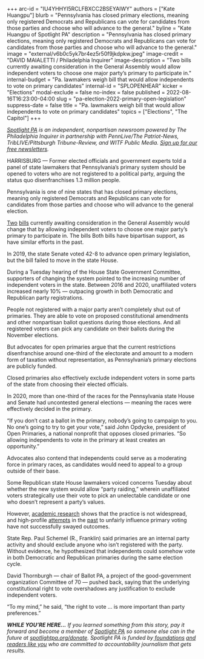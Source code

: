 +++
arc-id = "IU4YHHYI5RCLFBXCC2BSEYAIWY"
authors = ["Kate Huangpu"]
blurb = "Pennsylvania has closed primary elections, meaning only registered Democrats and Republicans can vote for candidates from those parties and choose who will advance to the general."
byline = "Kate Huangpu of Spotlight PA"
description = "Pennsylvania has closed primary elections, meaning only registered Democrats and Republicans can vote for candidates from those parties and choose who will advance to the general."
image = "external/v6b0c5yk7br4ez5r50f9jkdpkw.jpeg"
image-credit = "DAVID MAIALETTI / Philadelphia Inquirer"
image-description = "Two bills currently awaiting consideration in the General Assembly would allow independent voters to choose one major party’s primary to participate in."
internal-budget = "Pa. lawmakers weigh bill that would allow independents to vote on primary candidates"
internal-id = "SPLOPENHEAR"
kicker = "Elections"
modal-exclude = false
no-index = false
published = 2022-08-16T16:23:00-04:00
slug = "pa-election-2022-primary-open-legislation"
suppress-date = false
title = "Pa. lawmakers weigh bill that would allow independents to vote on primary candidates"
topics = ["Elections", "The Capitol"]
+++

<a href="https://www.spotlightpa.org/"><i>Spotlight PA</i></a><i> is an independent, nonpartisan newsroom powered by The Philadelphia Inquirer in partnership with PennLive/The Patriot-News, TribLIVE/Pittsburgh Tribune-Review, and WITF Public Media. </i><a href="https://www.spotlightpa.org/newsletters"><i>Sign up for our free newsletters</i></a><i>.</i>

HARRISBURG — Former elected officials and government experts told a panel of state lawmakers that Pennsylvania’s primary system should be opened to voters who are not registered to a political party, arguing the status quo disenfranchises 1.3 million people.

Pennsylvania is one of nine states that has closed primary elections, meaning only registered Democrats and Republicans can vote for candidates from those parties and choose who will advance to the general election.

<a href="https://www.legis.state.pa.us/cfdocs/billinfo/billinfo.cfm?syear=2021&sind=0&body=H&type=B&bn=1369">Two</a> <a href="https://www.legis.state.pa.us/cfdocs/billinfo/billinfo.cfm?syear=2021&sInd=0&body=S&type=B&bn=690">bills</a> currently awaiting consideration in the General Assembly would change that by allowing independent voters to choose one major party’s primary to participate in. The bills Both bills have bipartisan support, as have similar efforts in the past.

<script src="https://www.spotlightpa.org/embed.js" async></script><div data-spl-embed-version="1" data-spl-src="https://www.spotlightpa.org/embeds/newsletter/"></div>

In 2019, the state Senate voted 42-8 to advance open primary legislation, but the bill failed to move in the state House.

During a Tuesday hearing of the House State Government Committee, supporters of changing the system pointed to the increasing number of independent voters in the state. Between 2016 and 2020, unaffiliated voters increased nearly 10% — outpacing growth in both Democratic and Republican party registrations.

People not registered with a major party aren’t completely shut out of primaries. They are able to vote on proposed constitutional amendments and other nonpartisan ballot questions during those elections. And all registered voters can pick any candidate on their ballots during the November elections.

But advocates for open primaries argue that the current restrictions disenfranchise around one-third of the electorate and amount to a modern form of taxation without representation, as Pennsylvania’s primary elections are publicly funded.

Closed primaries also effectively exclude independent voters in some parts of the state from choosing their elected officials.

In 2020, more than one-third of the races for the Pennsylvania state House and Senate had uncontested general elections — meaning the races were effectively decided in the primary.

“If you don’t cast a ballot in the primary, nobody’s going to campaign to you. No one’s going to try to get your vote,” said John Opdycke, president of Open Primaries, a national nonprofit that opposes closed primaries. “So allowing independents to vote in the primary at least creates an opportunity.”

Advocates also contend that independents could serve as a moderating force in primary races, as candidates would need to appeal to a group outside of their base.

Some Republican state House lawmakers voiced concerns Tuesday about whether the new system would allow “party raiding,” wherein unaffiliated voters strategically use their vote to pick an unelectable candidate or one who doesn’t represent a party’s values.

<script src="https://www.spotlightpa.org/embed.js" async></script><div data-spl-embed-version="1" data-spl-src="https://www.spotlightpa.org/embeds/donate/"></div>

However, <a href="https://authors.library.caltech.edu/80362/1/sswp1019.pdf">academic research</a> shows that the practice is not widespread, and high-profile <a href="https://www.politico.com/blogs/burns-haberman/2012/02/romney-also-said-he-voted-in-dem-primaries-to-influence-the-race-updated-115774">attempts</a> in the <a href="https://nymag.com/intelligencer/2008/05/rush_limbaugh_throws_in_the_to_1.html">past</a> to unfairly influence primary voting have not successfully swayed outcomes.

State Rep. Paul Schemel (R., Franklin) said primaries are an internal party activity and should exclude anyone who isn’t registered with the party. Without evidence, he hypothesized that independents could somehow vote in both Democratic and Republican primaries during the same election cycle.

David Thornburgh — chair of Ballot PA, a project of the good-government organization Committee of 70 — pushed back, saying that the underlying constitutional right to vote overshadows any justification to exclude independent voters.

“To my mind,” he said, “the right to vote … is more important than party preferences.”

<i><b>WHILE YOU’RE HERE...</b></i><i> If you learned something from this story, pay it forward and become a member of </i><a href="https://www.spotlightpa.org/"><i>Spotlight PA</i></a><i> so someone else can in the future at </i><a href="http://spotlightpa.org/donate"><i>spotlightpa.org/donate</i></a><i>. Spotlight PA is funded by</i><a href="https://www.spotlightpa.org/support"><i> foundations</i></a><i> </i><a href="https://www.spotlightpa.org/support"><i>and readers like you</i></a><i> who are committed to accountability journalism that gets results.</i>
